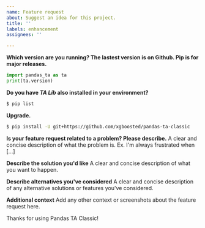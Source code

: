 ```yaml
---
name: Feature request
about: Suggest an idea for this project.
title: ''
labels: enhancement
assignees: ''

---
```

**Which version are you running? The lastest version is on Github. Pip is for major releases.**
```python
import pandas_ta as ta
print(ta.version)
```

**Do you have _TA Lib_ also installed in your environment?**
```sh
$ pip list
```

**Upgrade.**
```sh
$ pip install -U git+https://github.com/xgboosted/pandas-ta-classic
```

**Is your feature request related to a problem? Please describe.**
A clear and concise description of what the problem is. Ex. I'm always frustrated when [...]

**Describe the solution you'd like**
A clear and concise description of what you want to happen.

**Describe alternatives you've considered**
A clear and concise description of any alternative solutions or features you've considered.

**Additional context**
Add any other context or screenshots about the feature request here.

Thanks for using Pandas TA Classic!

